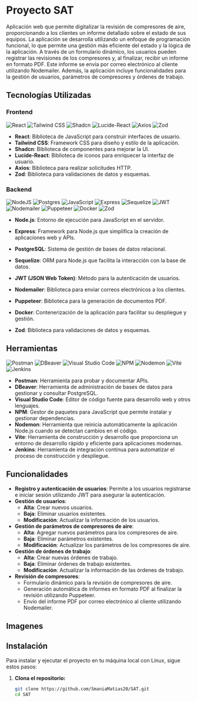 # Proyecto SAT

Aplicación web que permite digitalizar la revisión de compresores de aire, proporcionando a los clientes un informe detallado sobre el estado de sus equipos. La aplicación se desarrolla utilizando un enfoque de programación funcional, lo que permite una gestión más eficiente del estado y la lógica de la aplicación. A través de un formulario dinámico, los usuarios pueden registrar las revisiones de los compresores y, al finalizar, recibir un informe en formato PDF. Este informe se envía por correo electrónico al cliente utilizando Nodemailer. Además, la aplicación incluye funcionalidades para la gestión de usuarios, parámetros de compresores y órdenes de trabajo.

## Tecnologías Utilizadas

### Frontend
![React](https://img.shields.io/badge/react-%2361DAFB.svg?style=for-the-badge&logo=react&logoColor=white) ![Tailwind CSS](https://img.shields.io/badge/tailwindcss-%2338B2AC.svg?style=for-the-badge&logo=tailwind-css&logoColor=white) ![Shadcn](https://img.shields.io/badge/shadcn-%23000000.svg?style=for-the-badge&logoColor=white) ![Lucide-React](https://img.shields.io/badge/lucide-react-%23000000.svg?style=for-the-badge&logoColor=white) ![Axios](https://img.shields.io/badge/axios-%23232B34.svg?style=for-the-badge&logo=axios&logoColor=white) ![Zod](https://img.shields.io/badge/zod-%23000000.svg?style=for-the-badge&logoColor=white)

- **React**: Biblioteca de JavaScript para construir interfaces de usuario.
- **Tailwind CSS**: Framework CSS para diseño y estilo de la aplicación.
- **Shadcn**: Biblioteca de componentes para mejorar la UI.
- **Lucide-React**: Biblioteca de iconos para enriquecer la interfaz de usuario.
- **Axios**: Biblioteca para realizar solicitudes HTTP.
- **Zod**: Biblioteca para validaciones de datos y esquemas.

### Backend
![NodeJS](https://img.shields.io/badge/node.js-6DA55F?style=for-the-badge&logo=node.js&logoColor=white) ![Postgres](https://img.shields.io/badge/postgres-%23316192.svg?style=for-the-badge&logo=postgresql&logoColor=white) ![JavaScript](https://img.shields.io/badge/javascript-%23323330.svg?style=for-the-badge&logo=javascript&logoColor=%23F7DF1E) ![Express](https://img.shields.io/badge/express-%23404D59.svg?style=for-the-badge&logo=express&logoColor=white) ![Sequelize](https://img.shields.io/badge/sequelize-%23000000.svg?style=for-the-badge&logo=sequelize&logoColor=white) ![JWT](https://img.shields.io/badge/JWT-%2321C7C1.svg?style=for-the-badge&logo=json-web-token&logoColor=white) ![Nodemailer](https://img.shields.io/badge/nodemailer-%23E5E5E5.svg?style=for-the-badge&logo=npm&logoColor=black) ![Puppeteer](https://img.shields.io/badge/puppeteer-%23000000.svg?style=for-the-badge&logo=googlechrome&logoColor=white) ![Docker](https://img.shields.io/badge/docker-%232496ED.svg?style=for-the-badge&logo=docker&logoColor=white) ![Zod](https://img.shields.io/badge/zod-%23000000.svg?style=for-the-badge&logoColor=white)

- **Node.js**: Entorno de ejecución para JavaScript en el servidor.
- **Express**: Framework para Node.js que simplifica la creación de aplicaciones web y APIs.
- **PostgreSQL**: Sistema de gestión de bases de datos relacional.
- **Sequelize**: ORM para Node.js que facilita la interacción con la base de datos.
- **JWT (JSON Web Token)**: Método para la autenticación de usuarios.
- **Nodemailer**: Biblioteca para enviar correos electrónicos a los clientes.
- **Puppeteer**: Biblioteca para la generación de documentos PDF.
- **Docker**: Contenerización de la aplicación para facilitar su despliegue y gestión.

- **Zod**: Biblioteca para validaciones de datos y esquemas.


## Herramientas

![Postman](https://img.shields.io/badge/postman-%23FF6C37.svg?style=for-the-badge&logo=postman&logoColor=white) ![DBeaver](https://img.shields.io/badge/dbeaver-%23000000.svg?style=for-the-badge&logoColor=white) ![Visual Studio Code](https://img.shields.io/badge/visual_studio_code-%23007ACC.svg?style=for-the-badge&logo=visual-studio-code&logoColor=white) ![NPM](https://img.shields.io/badge/npm-%23000000.svg?style=for-the-badge&logo=npm&logoColor=white) ![Nodemon](https://img.shields.io/badge/nodemon-%23E05C5C.svg?style=for-the-badge&logo=npm&logoColor=white) ![Vite](https://img.shields.io/badge/vite-%239B5EFC.svg?style=for-the-badge&logo=vite&logoColor=white) ![Jenkins](https://img.shields.io/badge/jenkins-%23D24939.svg?style=for-the-badge&logo=jenkins&logoColor=white)

- **Postman**: Herramienta para probar y documentar APIs.
- **DBeaver**: Herramienta de administración de bases de datos para gestionar y consultar PostgreSQL.
- **Visual Studio Code**: Editor de código fuente para desarrollo web y otros lenguajes.
- **NPM**: Gestor de paquetes para JavaScript que permite instalar y gestionar dependencias.
- **Nodemon**: Herramienta que reinicia automáticamente la aplicación Node.js cuando se detectan cambios en el código.
- **Vite**: Herramienta de construcción y desarrollo que proporciona un entorno de desarrollo rápido y eficiente para aplicaciones modernas.
- **Jenkins**: Herramienta de integración continua para automatizar el proceso de construcción y despliegue.

## Funcionalidades

- **Registro y autenticación de usuarios**: Permite a los usuarios registrarse e iniciar sesión utilizando JWT para asegurar la autenticación.
- **Gestión de usuarios**:
  - **Alta**: Crear nuevos usuarios.
  - **Baja**: Eliminar usuarios existentes.
  - **Modificación**: Actualizar la información de los usuarios.
- **Gestión de parámetros de compresores de aire**:
  - **Alta**: Agregar nuevos parámetros para los compresores de aire.
  - **Baja**: Eliminar parámetros existentes.
  - **Modificación**: Actualizar los parámetros de los compresores de aire.
- **Gestión de órdenes de trabajo**:
  - **Alta**: Crear nuevas órdenes de trabajo.
  - **Baja**: Eliminar órdenes de trabajo existentes.
  - **Modificación**: Actualizar la información de las órdenes de trabajo.
- **Revisión de compresores**:
  - Formulario dinámico para la revisión de compresores de aire.
  - Generación automática de informes en formato PDF al finalizar la revisión utilizando Puppeteer.
  - Envío del informe PDF por correo electrónico al cliente utilizando Nodemailer.

## Imagenes

## Instalación

Para instalar y ejecutar el proyecto en tu máquina local con Linux, sigue estos pasos:

1. **Clona el repositorio:**

   ```bash
   git clone https://github.com/SmaniaMatias20/SAT.git
   cd SAT

